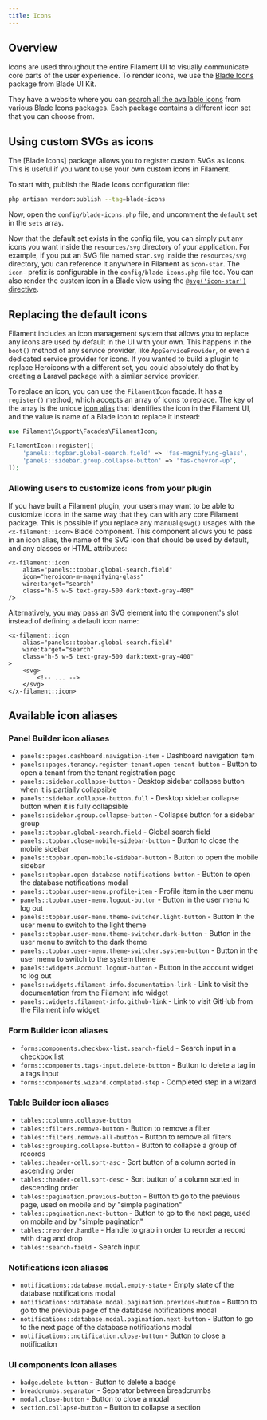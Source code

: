 ```yaml
---
title: Icons
---
```


## Overview

Icons are used throughout the entire Filament UI to visually communicate core parts of the user experience. To render icons, we use the [Blade Icons](https://github.com/blade-ui-kit/blade-icons) package from Blade UI Kit.

They have a website where you can [search all the available icons](https://blade-ui-kit.com/blade-icons?set=1#search) from various Blade Icons packages. Each package contains a different icon set that you can choose from.

## Using custom SVGs as icons

The [Blade Icons] package allows you to register custom SVGs as icons. This is useful if you want to use your own custom icons in Filament.

To start with, publish the Blade Icons configuration file:

```bash
php artisan vendor:publish --tag=blade-icons
```

Now, open the `config/blade-icons.php` file, and uncomment the `default` set in the `sets` array.

Now that the default set exists in the config file, you can simply put any icons you want inside the `resources/svg` directory of your application. For example, if you put an SVG file named `star.svg` inside the `resources/svg` directory, you can reference it anywhere in Filament as `icon-star`. The `icon-` prefix is configurable in the `config/blade-icons.php` file too. You can also render the custom icon in a Blade view using the [`@svg('icon-star')` directive](https://github.com/blade-ui-kit/blade-icons#directive).

## Replacing the default icons

Filament includes an icon management system that allows you to replace any icons are used by default in the UI with your own. This happens in the `boot()` method of any service provider, like `AppServiceProvider`, or even a dedicated service provider for icons. If you wanted to build a plugin to replace Heroicons with a different set, you could absolutely do that by creating a Laravel package with a similar service provider.

To replace an icon, you can use the `FilamentIcon` facade. It has a `register()` method, which accepts an array of icons to replace. The key of the array is the unique [icon alias](#available-icon-aliases) that identifies the icon in the Filament UI, and the value is name of a Blade icon to replace it instead:

```php
use Filament\Support\Facades\FilamentIcon;

FilamentIcon::register([
    'panels::topbar.global-search.field' => 'fas-magnifying-glass',
    'panels::sidebar.group.collapse-button' => 'fas-chevron-up',
]);
```

### Allowing users to customize icons from your plugin

If you have built a Filament plugin, your users may want to be able to customize icons in the same way that they can with any core Filament package. This is possible if you replace any manual `@svg()` usages with the `<x-filament::icon>` Blade component. This component allows you to pass in an icon alias, the name of the SVG icon that should be used by default, and any classes or HTML attributes:

```blade
<x-filament::icon
    alias="panels::topbar.global-search.field"
    icon="heroicon-m-magnifying-glass"
    wire:target="search"
    class="h-5 w-5 text-gray-500 dark:text-gray-400"
/>
```

Alternatively, you may pass an SVG element into the component's slot instead of defining a default icon name:

```blade
<x-filament::icon
    alias="panels::topbar.global-search.field"
    wire:target="search"
    class="h-5 w-5 text-gray-500 dark:text-gray-400"
>
    <svg>
        <!-- ... -->
    </svg>
</x-filament::icon>
```

## Available icon aliases

### Panel Builder icon aliases

- `panels::pages.dashboard.navigation-item` - Dashboard navigation item
- `panels::pages.tenancy.register-tenant.open-tenant-button` - Button to open a tenant from the tenant registration page
- `panels::sidebar.collapse-button` - Desktop sidebar collapse button when it is partially collapsible
- `panels::sidebar.collapse-button.full` - Desktop sidebar collapse button when it is fully collapsible
- `panels::sidebar.group.collapse-button` - Collapse button for a sidebar group
- `panels::topbar.global-search.field` - Global search field
- `panels::topbar.close-mobile-sidebar-button` - Button to close the mobile sidebar
- `panels::topbar.open-mobile-sidebar-button` - Button to open the mobile sidebar
- `panels::topbar.open-database-notifications-button` - Button to open the database notifications modal
- `panels::topbar.user-menu.profile-item` - Profile item in the user menu
- `panels::topbar.user-menu.logout-button` - Button in the user menu to log out
- `panels::topbar.user-menu.theme-switcher.light-button` - Button in the user menu to switch to the light theme
- `panels::topbar.user-menu.theme-switcher.dark-button` - Button in the user menu to switch to the dark theme
- `panels::topbar.user-menu.theme-switcher.system-button` - Button in the user menu to switch to the system theme
- `panels::widgets.account.logout-button` - Button in the account widget to log out
- `panels::widgets.filament-info.documentation-link` - Link to visit the documentation from the Filament info widget
- `panels::widgets.filament-info.github-link` - Link to visit GitHub from the Filament info widget

### Form Builder icon aliases

- `forms:components.checkbox-list.search-field` - Search input in a checkbox list
- `forms::components.tags-input.delete-button` - Button to delete a tag in a tags input
- `forms::components.wizard.completed-step` - Completed step in a wizard

### Table Builder icon aliases

- `tables::columns.collapse-button`
- `tables::filters.remove-button` - Button to remove a filter
- `tables::filters.remove-all-button` - Button to remove all filters
- `tables::grouping.collapse-button` - Button to collapse a group of records
- `tables::header-cell.sort-asc` - Sort button of a column sorted in ascending order
- `tables::header-cell.sort-desc` - Sort button of a column sorted in descending order
- `tables::pagination.previous-button` - Button to go to the previous page, used on mobile and by "simple pagination"
- `tables::pagination.next-button` - Button to go to the next page, used on mobile and by "simple pagination"
- `tables::reorder.handle` - Handle to grab in order to reorder a record with drag and drop
- `tables::search-field` - Search input

### Notifications icon aliases

- `notifications::database.modal.empty-state` - Empty state of the database notifications modal
- `notifications::database.modal.pagination.previous-button` - Button to go to the previous page of the database notifications modal
- `notifications::database.modal.pagination.next-button` - Button to go to the next page of the database notifications modal
- `notifications::notification.close-button` - Button to close a notification

### UI components icon aliases

- `badge.delete-button` - Button to delete a badge
- `breadcrumbs.separator` - Separator between breadcrumbs
- `modal.close-button` - Button to close a modal
- `section.collapse-button` - Button to collapse a section

